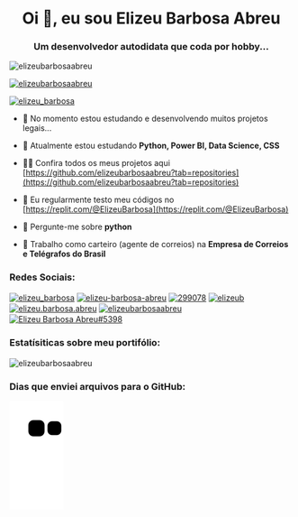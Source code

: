 <h1 align="center">Oi 👋, eu sou Elizeu Barbosa Abreu</h1>
<h3 align="center">Um desenvolvedor autodidata que coda por hobby...</h3>

<p align="left"><img src="https://komarev.com/ghpvc/?username=elizeubarbosaabreu&label=Profile%20views&color=0e75b6&style=flat" alt="elizeubarbosaabreu" /> </p>

<p align="left"> <a href="https://github.com/ryo-ma/github-profile-trophy"><img src="https://github-profile-trophy.vercel.app/?username=elizeubarbosaabreu" alt="elizeubarbosaabreu" /></a> </p>

<p align="left"> <a href="https://twitter.com/elizeu_barbosa" target="blank"><img src="https://img.shields.io/twitter/follow/elizeu_barbosa?logo=twitter&style=for-the-badge" alt="elizeu_barbosa" /></a> </p>

- 🔭 No momento estou estudando e desenvolvendo muitos projetos legais...

- 🌱 Atualmente estou estudando **Python, Power BI, Data Science, CSS**

- 👨‍💻 Confira todos os meus projetos aqui [https://github.com/elizeubarbosaabreu?tab=repositories](https://github.com/elizeubarbosaabreu?tab=repositories)

- 📝 Eu regularmente testo meu códigos no [https://replit.com/@ElizeuBarbosa](https://replit.com/@ElizeuBarbosa)

- 💬 Pergunte-me sobre **python**

- 📄 Trabalho como carteiro (agente de correios) na **Empresa de Correios e Telégrafos do Brasil**

<h3 align="left">Redes Sociais:</h3>
<p align="left">
<a href="https://twitter.com/elizeu_barbosa" target="blank"><img align="center" src="https://raw.githubusercontent.com/rahuldkjain/github-profile-readme-generator/master/src/images/icons/Social/twitter.svg" alt="elizeu_barbosa" height="30" width="40" /></a>
<a href="https://linkedin.com/in/elizeu-barbosa-abreu" target="blank"><img align="center" src="https://raw.githubusercontent.com/rahuldkjain/github-profile-readme-generator/master/src/images/icons/Social/linked-in-alt.svg" alt="elizeu-barbosa-abreu" height="30" width="40" /></a>
<a href="https://pt.stackoverflow.com/users/299078/elizeu-barbosa-abreu" target="blank"><img align="center" src="https://raw.githubusercontent.com/rahuldkjain/github-profile-readme-generator/master/src/images/icons/Social/stack-overflow.svg" alt="299078" height="30" width="40" /></a>
<a href="https://fb.com/elizeub" target="blank"><img align="center" src="https://raw.githubusercontent.com/rahuldkjain/github-profile-readme-generator/master/src/images/icons/Social/facebook.svg" alt="elizeub" height="30" width="40" /></a>
<a href="https://instagram.com/elizeu.barbosa.abreu" target="blank"><img align="center" src="https://raw.githubusercontent.com/rahuldkjain/github-profile-readme-generator/master/src/images/icons/Social/instagram.svg" alt="elizeu.barbosa.abreu" height="30" width="40" /></a>
<a href="https://www.youtube.com/c/elizeubarbosaabreu" target="blank"><img align="center" src="https://raw.githubusercontent.com/rahuldkjain/github-profile-readme-generator/master/src/images/icons/Social/youtube.svg" alt="elizeubarbosaabreu" height="30" width="40" /></a>
<a href="https://discord.gg/Elizeu Barbosa Abreu#5398" target="blank"><img align="center" src="https://raw.githubusercontent.com/rahuldkjain/github-profile-readme-generator/master/src/images/icons/Social/discord.svg" alt="Elizeu Barbosa Abreu#5398" height="30" width="40" /></a>
</p>

### Estatísiticas sobre meu portifólio:

<p><img align="center" src="https://github-readme-stats.vercel.app/api/top-langs?username=elizeubarbosaabreu&show_icons=true&locale=pt-br&layout=full" alt="elizeubarbosaabreu" /></p>


### Dias que enviei arquivos para o GitHub:

![Snake animation](https://github.com/rafaballerini/rafaballerini/blob/output/github-contribution-grid-snake.svg)
